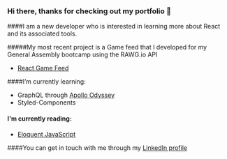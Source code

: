 ### Hi there, thanks for checking out my portfolio 👋



####I am a new developer who is interested in learning more about React and its associated tools.


#####My most recent project is a Game feed that I developed for my General Assembly bootcamp using the RAWG.io API

* [React Game Feed](https://github.com/jeremydurden/ReactGameFeed)


####I’m currently learning:

* GraphQL through [Apollo Odyssey](https://odyssey.apollographql.com/)
* Styled-Components


#### I'm currently reading:

* [Eloquent JavaScript](https://eloquentjavascript.net/)


####You can get in touch with me through my [LinkedIn profile](https://www.linkedin.com/in/jeremydurden/)


